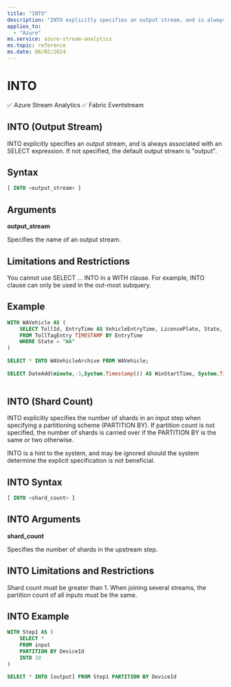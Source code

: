 ```yaml
---
title: "INTO"
description: "INTO explicitly specifies an output stream, and is always associated with an SELECT expression or specifies the shards count in an upstream step."
applies_to: 
  - "Azure"
ms.service: azure-stream-analytics
ms.topic: reference
ms.date: 08/02/2024
---
```

# INTO
:white_check_mark: Azure Stream Analytics :white_check_mark: Fabric Eventstream


## INTO (Output Stream)
INTO explicitly specifies an output stream, and is always associated with an SELECT expression.  If not specified, the default output stream is "output".
  
## Syntax  
  
```SQL   
[ INTO <output_stream> ]  

```  
  
## Arguments  
 **output_stream**  
  
 Specifies the name of an output stream.  
  
## Limitations and Restrictions
 You cannot use SELECT … INTO in a WITH clause. For example, INTO clause can only be used in the out-most subquery.  
  
  
## Example  
  
```SQL  
WITH WAVehicle AS (  
    SELECT TollId, EntryTime AS VehicleEntryTime, LicensePlate, State, Make, Model, VehicleType,    VehicleWeight, Toll, Tag  
    FROM TollTagEntry TIMESTAMP BY EntryTime  
    WHERE State = "WA"
)  
  
SELECT * INTO WAVehicleArchive FROM WAVehicle;  
  
SELECT DateAdd(minute,-3,System.Timestamp()) AS WinStartTime, System.Timestamp() AS WinEndTime, COUNT(*) INTO WAVehicleCount FROM WAVehicle GROUP BY TumblingWindow(minute, 3)  
  
```  
  
## INTO (Shard Count)
INTO explicitly specifies the number of shards in an input step when specifying a partitioning scheme (PARTITION BY). If partition count is not specified, the number of shards is carried over if the PARTITION BY is the same or two otherwise.

INTO is a hint to the system, and may be ignored should the system determine the explicit specification is not beneficial.

## INTO Syntax  
  
```SQL  
[ INTO <shard_count> ]  

```  

## INTO Arguments  
 **shard_count**  
  
 Specifies the number of shards in the upstream step.  
  
## INTO Limitations and Restrictions  
 Shard count must be greater than 1. When joining several streams, the partition count of all inputs must be the same.
  
## INTO Example  
  
```SQL  
WITH Step1 AS (
    SELECT * 
    FROM input 
    PARTITION BY DeviceId
    INTO 10
)

SELECT * INTO [output] FROM Step1 PARTITION BY DeviceId
  
```  
